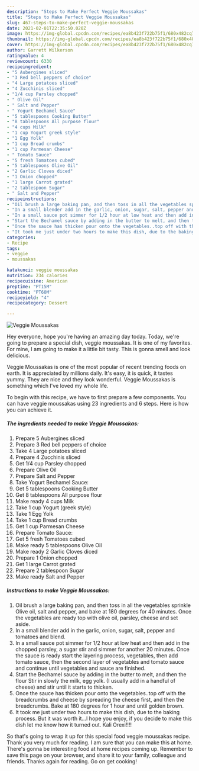 ```yaml
---
description: "Steps to Make Perfect Veggie Moussakas"
title: "Steps to Make Perfect Veggie Moussakas"
slug: 467-steps-to-make-perfect-veggie-moussakas
date: 2021-02-01T22:35:50.020Z
image: https://img-global.cpcdn.com/recipes/ea8b423f722b75f1/680x482cq70/veggie-moussakas-recipe-main-photo.jpg
thumbnail: https://img-global.cpcdn.com/recipes/ea8b423f722b75f1/680x482cq70/veggie-moussakas-recipe-main-photo.jpg
cover: https://img-global.cpcdn.com/recipes/ea8b423f722b75f1/680x482cq70/veggie-moussakas-recipe-main-photo.jpg
author: Garrett Wilkerson
ratingvalue: 4
reviewcount: 6330
recipeingredient:
- "5 Aubergines sliced"
- "3 Red bell peppers of choice"
- "4 Large potatoes sliced"
- "4 Zucchinis sliced"
- "1/4 cup Parsley chopped"
- " Olive Oil"
- " Salt and Pepper"
- " Yogurt Bechamel Sauce"
- "5 tablespoons Cooking Butter"
- "8 tablespoons All purpose flour"
- "4 cups Milk"
- "1 cup Yogurt greek style"
- "1 Egg Yolk"
- "1 cup Bread crumbs"
- "1 cup Parmesan Cheese"
- " Tomato Sauce"
- "5 fresh Tomatoes cubed"
- "5 tablespoons Olive Oil"
- "2 Garlic Cloves diced"
- "1 Onion chopped"
- "1 large Carrot grated"
- "2 tablespoon Sugar"
- " Salt and Pepper"
recipeinstructions:
- "Oil brush a large baking pan, and then toss in all the vegetables sprinkle Olive oil, salt and pepper, and bake at 180 degrees for 40 minutes. Once the vegetables are ready top with olive oil, parsley, cheese and set aside."
- "In a small blender add in the garlic, onion, sugar, salt, pepper and tomatoes and blend."
- "In a small sauce pot simmer for 1/2 hour at low heat and then add in the chopped parsley, a sugar stir and simmer for another 20 minutes. Once the sauce is ready start the layering process, vegetables, then add tomato sauce, then the second layer of vegetables and tomato sauce and continue until vegetables and sauce are finished."
- "Start the Bechamel sauce by adding in the butter to melt, and then the flour Stir in slowly the milk, egg yolk. (I usually add in a handful of cheese) and stir until it starts to thicken."
- "Once the sauce has thicken pour onto the vegetables..top off with the breadcrumbs and cheese by spreading the cheese first, and then the breadcrumbs. Bake at 180 degrees for 1 hour and until golden brown."
- "It took me just under two hours to make this dish, due to the baking process. But it was worth it…I hope you enjoy, if you decide to make this dish let me know how it turned out. Kali Orexi!!!!"
categories:
- Recipe
tags:
- veggie
- moussakas

katakunci: veggie moussakas 
nutrition: 234 calories
recipecuisine: American
preptime: "PT15M"
cooktime: "PT60M"
recipeyield: "4"
recipecategory: Dessert

---
```



![Veggie Moussakas](https://img-global.cpcdn.com/recipes/ea8b423f722b75f1/680x482cq70/veggie-moussakas-recipe-main-photo.jpg)

Hey everyone, hope you're having an amazing day today. Today, we're going to prepare a special dish, veggie moussakas. It is one of my favorites. For mine, I am going to make it a little bit tasty. This is gonna smell and look delicious.

Veggie Moussakas is one of the most popular of recent trending foods on earth. It is appreciated by millions daily. It's easy, it is quick, it tastes yummy. They are nice and they look wonderful. Veggie Moussakas is something which I've loved my whole life.




To begin with this recipe, we have to first prepare a few components. You can have veggie moussakas using 23 ingredients and 6 steps. Here is how you can achieve it.

<!--inarticleads1-->

##### The ingredients needed to make Veggie Moussakas:

1. Prepare 5 Aubergines sliced
1. Prepare 3 Red bell peppers of choice
1. Take 4 Large potatoes sliced
1. Prepare 4 Zucchinis sliced
1. Get 1/4 cup Parsley chopped
1. Prepare  Olive Oil
1. Prepare  Salt and Pepper
1. Take  Yogurt Bechamel Sauce:
1. Get 5 tablespoons Cooking Butter
1. Get 8 tablespoons All purpose flour
1. Make ready 4 cups Milk
1. Take 1 cup Yogurt (greek style)
1. Take 1 Egg Yolk
1. Take 1 cup Bread crumbs
1. Get 1 cup Parmesan Cheese
1. Prepare  Tomato Sauce:
1. Get 5 fresh Tomatoes cubed
1. Make ready 5 tablespoons Olive Oil
1. Make ready 2 Garlic Cloves diced
1. Prepare 1 Onion chopped
1. Get 1 large Carrot grated
1. Prepare 2 tablespoon Sugar
1. Make ready  Salt and Pepper




<!--inarticleads2-->

##### Instructions to make Veggie Moussakas:

1. Oil brush a large baking pan, and then toss in all the vegetables sprinkle Olive oil, salt and pepper, and bake at 180 degrees for 40 minutes. Once the vegetables are ready top with olive oil, parsley, cheese and set aside.
1. In a small blender add in the garlic, onion, sugar, salt, pepper and tomatoes and blend.
1. In a small sauce pot simmer for 1/2 hour at low heat and then add in the chopped parsley, a sugar stir and simmer for another 20 minutes. Once the sauce is ready start the layering process, vegetables, then add tomato sauce, then the second layer of vegetables and tomato sauce and continue until vegetables and sauce are finished.
1. Start the Bechamel sauce by adding in the butter to melt, and then the flour Stir in slowly the milk, egg yolk. (I usually add in a handful of cheese) and stir until it starts to thicken.
1. Once the sauce has thicken pour onto the vegetables..top off with the breadcrumbs and cheese by spreading the cheese first, and then the breadcrumbs. Bake at 180 degrees for 1 hour and until golden brown.
1. It took me just under two hours to make this dish, due to the baking process. But it was worth it…I hope you enjoy, if you decide to make this dish let me know how it turned out. Kali Orexi!!!!




So that's going to wrap it up for this special food veggie moussakas recipe. Thank you very much for reading. I am sure that you can make this at home. There's gonna be interesting food at home recipes coming up. Remember to save this page on your browser, and share it to your family, colleague and friends. Thanks again for reading. Go on get cooking!
